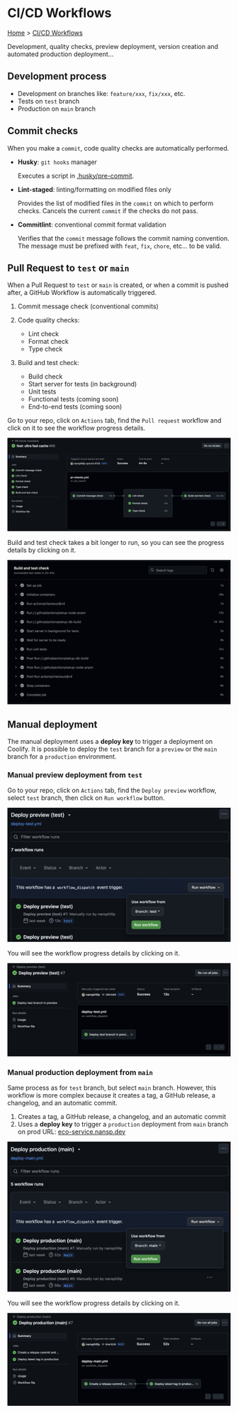 # CI/CD Workflows

[Home](../README.md) > [CI/CD Workflows](./ci-cd-workflows.md)

Development, quality checks, preview deployment, version creation and automated production deployment...

## Development process

- Development on branches like: `feature/xxx`, `fix/xxx`, etc.
- Tests on `test` branch
- Production on `main` branch

## Commit checks

When you make a `commit`, code quality checks are automatically performed.

- **Husky**: `git hooks` manager

    Executes a script in [.husky/pre-commit](../.husky/pre-commit).

- **Lint-staged**: linting/formatting on modified files only

    Provides the list of modified files in the `commit` on which to perform checks. Cancels the current `commit` if the checks do not pass.

- **Commitlint**: conventional commit format validation

    Verifies that the `commit` message follows the commit naming convention.
    The message must be prefixed with `feat`, `fix`, `chore`, etc... to be valid.

## Pull Request to `test` or `main`

When a Pull Request to `test` or `main` is created, or when a commit is pushed after, a GitHub Workflow is automatically triggered.

1. Commit message check (conventional commits)
2. Code quality checks:

    - Lint check
    - Format check
    - Type check

3. Build and test check:

    - Build check
    - Start server for tests (in background)
    - Unit tests
    - Functional tests (coming soon)
    - End-to-end tests (coming soon)

Go to your repo, click on `Actions` tab, find the `Pull request` workflow and click on it to see the workflow progress details.

![Pull Request Pipelines](../public/docs/ci-cd-worflows/pull-request-action.png)

Build and test check takes a bit longer to run, so you can see the progress details by clicking on it.

![Build and test check](../public/docs/ci-cd-worflows/build-and-test-check.png)

## Manual deployment

The manual deployment uses a **deploy key** to trigger a deployment on Coolify. It is possible to deploy the `test` branch for a `preview` or the `main` branch for a `production` environment.

### Manual preview deployment from `test`

Go to your repo, click on `Actions` tab, find the `Deploy preview` workflow, select `test` branch, then click on `Run workflow` button.

![Deploy test button](../public/docs/ci-cd-worflows/deploy-test-button.png)

You will see the workflow progress details by clicking on it.

![Deploy test action](../public/docs/ci-cd-worflows/deploy-test-action.png)

### Manual production deployment from `main`

Same process as for `test` branch, but select `main` branch. However, this workflow is more complex because it creates a tag, a GitHub release, a changelog, and an automatic commit.

1. Creates a tag, a GitHub release, a changelog, and an automatic commit
2. Uses a **deploy key** to trigger a `production` deployment from `main` branch on prod URL: [eco-service.nansp.dev](https://eco-service.nansp.dev)

![Deploy production button](../public/docs/ci-cd-worflows/deploy-prod-button.png)

You will see the workflow progress details by clicking on it.

![Deploy production action](../public/docs/ci-cd-worflows/deploy-prod-action.png)
